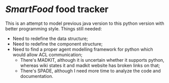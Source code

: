 *SmartFood* food tracker
=========

This is an attempt to model previous java version to this python version with better programming style.
Things still needed:
 * Need to redefine the data structure;
 * Need to redefine the component structure;
 * Need to find a proper agent modelling framework for python which would allow ACL communication;
   * There's MADKIT, although it is uncertain whether it supports python, whereas wiki states it and madkit website has broken links on that;
   * There's SPADE, although I need more time to analyze the code and documentation.
